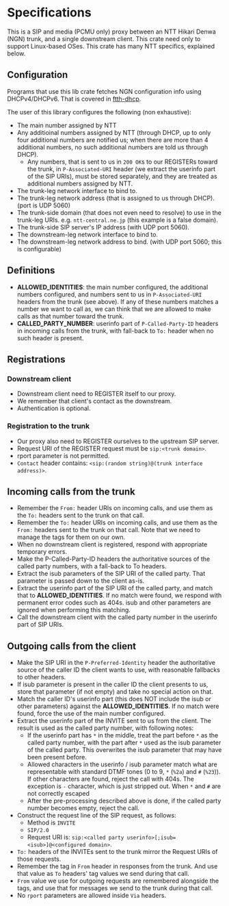 # Specifications

This is a SIP and media (PCMU only) proxy between an NTT Hikari Denwa (NGN) trunk, and a single downstream client. This crate need only to support Linux-based OSes. This crate has many NTT specifics, explained below.

## Configuration
Programs that use this lib crate fetches NGN configuration info using DHCPv4/DHCPv6. That is covered in [ftth-dhcp](https://github.com/menhera-org/ftth-dhcp).

The user of this library configures the following (non exhaustive):

- The main number assigned by NTT
- Any additioinal numbers assigned by NTT (through DHCP, up to only four additional numbers are notified us; when there are more than 4 additional numbers, no such additional numbers are told us through DHCP).
    - Any numbers, that is sent to us in `200 OK`s to our REGISTERs toward the trunk, in `P-Associated-URI` header (we extract the userinfo part of the SIP URIs), must be stored separately, and they are treated as additional numbers assigned by NTT.
- The trunk-leg network interface to bind to.
- The trunk-leg network address (that is assigned to us through DHCP). (port is UDP 5060)
- The trunk-side domain (that does not even need to resolve) to use in the trunk-leg URIs. e.g. `ntt-central.ne.jp` (this example is a false domain).
- The trunk-side SIP server's IP address (with UDP port 5060).
- The downstream-leg network interface to bind to.
- The downstream-leg network address to bind. (with UDP port 5060; this is configurable)

## Definitions
- **ALLOWED_IDENTITIES**: the main number configured, the additional numbers configured, and numbers sent to us in `P-Associated-URI` headers from the trunk (see above). If any of these numbers matches a number we want to call as, we can think that we are allowed to make calls as that number toward the trunk.
- **CALLED_PARTY_NUMBER**: userinfo part of `P-Called-Party-ID` headers in incoming calls from the trunk, with fall-back to `To:` header when no such header is present.

## Registrations
### Downstream client
- Downstream client need to REGISTER itself to our proxy.
- We remember that client's contact as the downstream.
- Authentication is optional.

### Registration to the trunk
- Our proxy also need to REGISTER ourselves to the upstream SIP server.
- Request URI of the REGISTER request must be `sip:<trunk domain>`.
- rport parameter is not permitted.
- `Contact` header contains: `<sip:(random string)@(trunk interface address)>`.

## Incoming calls from the trunk
- Remember the `From:` header URIs on incoming calls, and use them as the `To:` headers sent to the trunk on that call.
- Remember the `To:` header URIs on incoming calls, and use them as the `From:` headers sent to the trunk on that call. Note that we need to manage the tags for them on our own.
- When no downstream client is registered, respond with appropriate temporary errors.
- Make the P-Called-Party-ID headers the authoritative sources of the called party numbers, with a fall-back to To headers.
- Extract the isub parameters of the SIP URI of the called party. That parameter is passed down to the client as-is.
- Extract the userinfo part of the SIP URI of the called party, and match that to **ALLOWED_IDENTITIES**. If no match were found, we respond with permanent error codes such as 404s. isub and other parameters are ignored when performing this matching.
- Call the downstream client with the called party number in the userinfo part of SIP URIs.

## Outgoing calls from the client
- Make the SIP URI in the `P-Preferred-Identity` header the authoritative source of the caller ID the client wants to use, with reasonable fallbacks to other headers.
- If isub parameter is present in the caller ID the client presents to us, store that parameter (if not empty) and take no special action on that.
- Match the caller ID's userinfo part (this does NOT include the isub or other parameters) against the **ALLOWED_IDENTITIES**. If no match were found, force the use of the main number configured.
- Extract the userinfo part of the INVITE sent to us from the client. The result is used as the called party number, with following notes:
    - If the userinfo part has `*` in the middle, treat the part before `*` as the called party number, with the part after `*` used as the isub parameter of the called party. This overwrites the isub parameter that may have been present before.
    - Allowed characters in the userinfo / isub parameter match what are representable with standard DTMF tones (0 to 9, `*` (`%2a`) and `#` (`%23`)). If other characters are found, reject the call with 404s. The exception is `-` character, which is just stripped out. When `*` and `#` are not correctly escaped 
    - After the pre-processing described above is done, if the called party number becomes empty, reject the call.
- Construct the request line of the SIP request, as follows:
    - Method is `INVITE`
    - `SIP/2.0`
    - Request URI is: `sip:<called party userinfo>[;isub=<isub>]@<configured domain>`.
- `To:` headers of the INVITEs sent to the trunk mirror the Request URIs of those requests.
- Remember the tag in `From` header in responses from the trunk. And use that value as `To` headers' tag values we send during that call.
- `From` value we use for outgoing requests are remembered alongside the tags, and use that for messages we send to the trunk during that call.
- No `rport` parameters are allowed inside `Via` headers.
